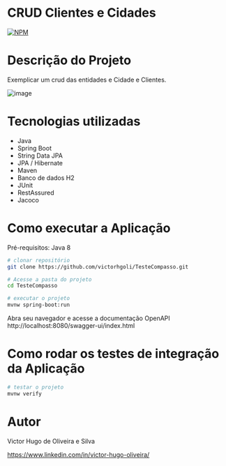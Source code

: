 # CRUD Clientes e Cidades
[![NPM](https://img.shields.io/npm/l/react)](https://github.com/victorhgoli/TesteCompasso/blob/master/LICENSE) 

# Descrição do Projeto

Exemplicar um crud das entidades e Cidade e Clientes.

![image](https://user-images.githubusercontent.com/1088620/120122631-5cb0d700-c180-11eb-9dff-212488c6bd77.png)


# Tecnologias utilizadas
- Java
- Spring Boot
- String Data JPA
- JPA / Hibernate
- Maven
- Banco de dados H2
- JUnit
- RestAssured
- Jacoco

# Como executar a Aplicação

Pré-requisitos: Java 8

```bash
# clonar repositório
git clone https://github.com/victorhgoli/TesteCompasso.git

# Acesse a pasta do projeto
cd TesteCompasso

# executar o projeto
mvnw spring-boot:run


```
Abra seu navegador e acesse a documentação OpenAPI http://localhost:8080/swagger-ui/index.html

# Como rodar os testes de integração da Aplicação


```bash
# testar o projeto
mvnw verify

```

# Autor

Victor Hugo de Oliveira e Silva

https://www.linkedin.com/in/victor-hugo-oliveira/
